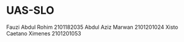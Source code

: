 # UAS-SLO
Fauzi Abdul Rohim 2101182035
Abdul Aziz Marwan 2101201024
Xisto Caetano Ximenes 2101201053
